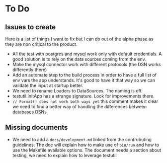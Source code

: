 # To Do

## Issues to create

Here is a list of things I want to fix but I can do out of the alpha phase as
they are non critical to the product.

- All the test with postgres and mysql work only with default credentials. A
  good solution is to rely on the data sources coming from the env.
- Make the mysql connector work with different protocols (the DSN works
  differently there)
- Add an automate step to the build process in order to have a full list of
  env vars the app understands. It's good to have it that way so we can
  validate the input at startup better.
- We need to rename Loaders to DataSources. The naming is off.
- testutil.InitApp has a strange signature. Look for improvements there.
- `// Format() does not work both ways yet` this comment makes it clear we
  need to find a better way of handling the differences between databases DSNs

## Missing documents

- We need to add a `docs/development.md` linked from the contrubuting
  guidelines. The doc will explain how to make use of `bin/run` and how to use
  the Makefile available options. The document needs a section about testing,
  we need to explain how to leverage testutil

